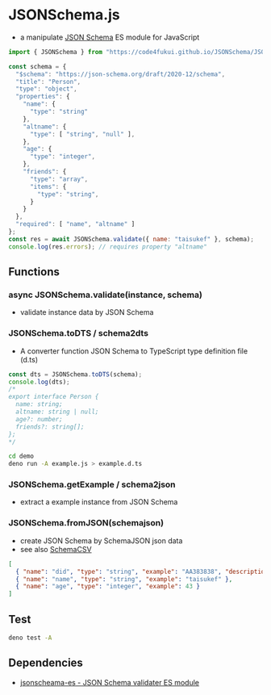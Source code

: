 # JSONSchema.js

- a manipulate [JSON Schema](https://json-schema.org/) ES module for JavaScript

```JavaScript
import { JSONSchema } from "https://code4fukui.github.io/JSONSchema/JSONSchema.js";

const schema = {
  "$schema": "https://json-schema.org/draft/2020-12/schema",
  "title": "Person",
  "type": "object",
  "properties": {
    "name": {
      "type": "string"
    },
    "altname": {
      "type": [ "string", "null" ],
    },
    "age": {
      "type": "integer",
    },
    "friends": {
      "type": "array",
      "items": {
        "type": "string",
      }
    }
  },
  "required": [ "name", "altname" ]
};
const res = await JSONSchema.validate({ name: "taisukef" }, schema);
console.log(res.errors); // requires property "altname"
```

## Functions

### async JSONSchema.validate(instance, schema)

- validate instance data by JSON Schema

### JSONSchema.toDTS / schema2dts

- A converter function JSON Schema to TypeScript type definition file (d.ts)

```javascript
const dts = JSONSchema.toDTS(schema);
console.log(dts);
/*
export interface Person {
  name: string;
  altname: string | null;
  age?: number;
  friends?: string[];
};
*/
```

```bash
cd demo
deno run -A example.js > example.d.ts
```

### JSONSchema.getExample / schema2json

- extract a example instance from JSON Schema

### JSONSchema.fromJSON(schemajson)

- create JSON Schema by SchemaJSON json data
- see also [SchemaCSV](https://github.com/code4fukui/SchemaCSV)

```json
[
  { "name": "did", "type": "string", "example": "AA383838", "description": "publickey" },
  { "name": "name", "type": "string", "example": "taisukef" },
  { "name": "age", "type": "integer", "example": 43 }
]
```

## Test

```bash
deno test -A
```

## Dependencies

- [jsonscheama-es - JSON Schema validater ES module](https://github.com/code4fukui/jsonschema-es/)

